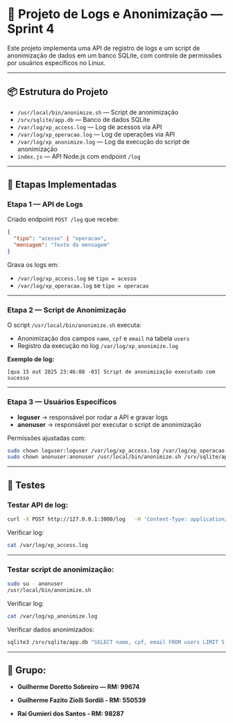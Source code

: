 # 🧾 Projeto de Logs e Anonimização — Sprint 4

Este projeto implementa uma API de registro de logs e um script de anonimização de dados em um banco SQLite, com controle de permissões por usuários específicos no Linux.

---

## 📦 Estrutura do Projeto

- `/usr/local/bin/anonimize.sh` — Script de anonimização  
- `/srv/sqlite/app.db` — Banco de dados SQLite  
- `/var/log/xp_access.log` — Log de acessos via API  
- `/var/log/xp_operacao.log` — Log de operações via API  
- `/var/log/xp_anonimize.log` — Log da execução do script de anonimização  
- `index.js` — API Node.js com endpoint `/log`

---

## 🚀 Etapas Implementadas

### Etapa 1 — API de Logs

Criado endpoint `POST /log` que recebe:

```json
{
  "tipo": "acesso" | "operacao",
  "mensagem": "Texto da mensagem"
}
```

Grava os logs em:
- `/var/log/xp_access.log` se `tipo = acesso`
- `/var/log/xp_operacao.log` se `tipo = operacao`

---

### Etapa 2 — Script de Anonimização

O script `/usr/local/bin/anonimize.sh` executa:
- Anonimização dos campos `name`, `cpf` e `email` na tabela `users`
- Registro da execução no log `/var/log/xp_anonimize.log`

**Exemplo de log:**
```
[qua 15 out 2025 23:46:08 -03] Script de anonimização executado com sucesso
```

---

### Etapa 3 — Usuários Específicos

- **loguser** → responsável por rodar a API e gravar logs  
- **anonuser** → responsável por executar o script de anonimização  

Permissões ajustadas com:

```bash
sudo chown loguser:loguser /var/log/xp_access.log /var/log/xp_operacao.log
sudo chown anonuser:anonuser /usr/local/bin/anonimize.sh /srv/sqlite/app.db /var/log/xp_anonimize.log
```

---

## 🧪 Testes

### Testar API de log:
```bash
curl -X POST http://127.0.0.1:3000/log   -H 'Content-Type: application/json'   -d '{"tipo":"acesso","mensagem":"Usuário Guilherme acessou a API"}'
```

Verificar log:
```bash
cat /var/log/xp_access.log
```

---

### Testar script de anonimização:
```bash
sudo su - anonuser
/usr/local/bin/anonimize.sh
```

Verificar log:
```bash
cat /var/log/xp_anonimize.log
```

Verificar dados anonimizados:
```bash
sqlite3 /srv/sqlite/app.db "SELECT name, cpf, email FROM users LIMIT 5;"
```

---

## 👤 Grupo:

- **Guilherme Doretto Sobreiro — RM: 99674**

- **Guilherme Fazito Ziolli Sordili - RM: 550539**

- **Raí Gumieri dos Santos - RM: 98287**
